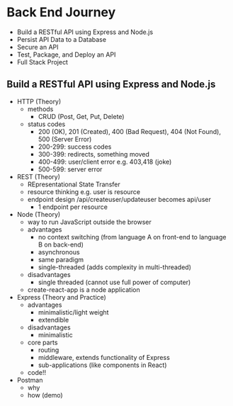 # Back End Journey

* Build a RESTful API using Express and Node.js
* Persist API Data to a Database
* Secure an API
* Test, Package, and Deploy an API
* Full Stack Project

## Build a RESTful API using Express and Node.js

* HTTP (Theory)
    * methods
        * CRUD (Post, Get, Put, Delete)
    * status codes
        * 200 (OK), 201 (Created), 400 (Bad Request), 404 (Not Found), 500 (Server Error)
        * 200-299: success codes
        * 300-399: redirects, something moved
        * 400-499: user/client error e.g. 403,418 (joke)
        * 500-599: server error
* REST (Theory)
    * REpresentational State Transfer
    * resource thinking e.g. user is resource
    * endpoint design /api/createuser/updateuser becomes api/user
        * 1 endpoint per resource
* Node (Theory)
    * way to run JavaScript outside the browser
    * advantages
        * no context switching (from language A on front-end to language B on back-end)
        * asynchronous 
        * same paradigm
        * single-threaded (adds complexity in multi-threaded)
    * disadvantages
        * single threaded (cannot use full power of computer)
    * create-react-app is a node application
* Express (Theory and Practice)
    * advantages
        * minimalistic/light weight
        * extendible
    * disadvantages
        * minimalistic
    * core parts
        * routing
        * middleware, extends functionality of Express
        * sub-applications (like components in React)
    * code!!
* Postman
    * why
    * how (demo)
